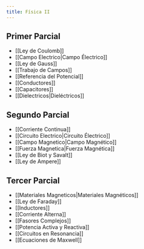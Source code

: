 ```yaml
---
title: Física II
---
```


## Primer Parcial

- [[Ley de Coulomb]]
- [[Campo Electrico|Campo Électrico]]
- [[Ley de Gauss]]
- [[Trabajo de Campos]]
- [[Referencia del Potencial]]
- [[Conductores]]
- [[Capacitores]]
- [[Dielectricos|Dieléctricos]]

## Segundo Parcial

- [[Corriente Continua]]
- [[Circuito Electrico|Circuito Électrico]]
- [[Campo Magnetico|Campo Magnético]]
- [[Fuerza Magnetica|Fuerza Magnética]]
- [[Ley de Biot y Savalt]]
- [[Ley de Ampere]]

## Tercer Parcial

- [[Materiales Magneticos|Materiales Magnéticos]]
- [[Ley de Faraday]]
- [[Inductores]]
- [[Corriente Alterna]]
- [[Fasores Complejos]]
- [[Potencia Activa y Reactiva]]
- [[Circuitos en Resonancia]]
- [[Ecuaciones de Maxwell]]
